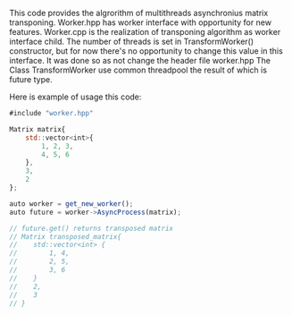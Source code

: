 This code provides the algrorithm of multithreads asynchronius matrix transponing.
Worker.hpp has worker interface with opportunity for new features.
Worker.cpp is the realization of transponing algorithm as worker interface child.
The number of threads is set in TransformWorker() constructor, but for now there's no opportunity to change this value in this interface. It was done so as not change the header file worker.hpp
The Class TransformWorker use common threadpool the result of which is future<Matrix> type.

Here is example of usage this code:
```js
#include "worker.hpp"

Matrix matrix{
    std::vector<int>{
        1, 2, 3,
        4, 5, 6
    },
    3,
    2
};

auto worker = get_new_worker();
auto future = worker->AsyncProcess(matrix);

// future.get() returns transposed matrix
// Matrix transposed_matrix{
//    std::vector<int> {
//        1, 4,
//        2, 5,
//        3, 6
//    }
//    2,
//    3
// }
```
